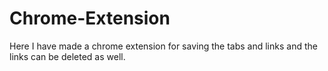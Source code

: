 # Chrome-Extension
Here I have made a chrome extension for saving the tabs and links and the links can be deleted as well.
